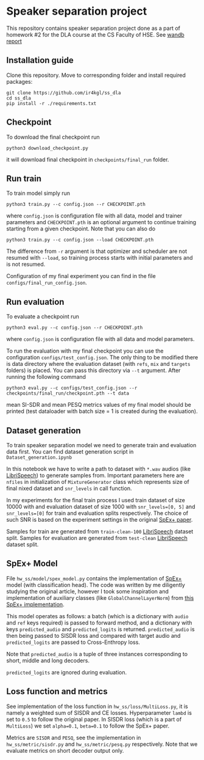 # Speaker separation project

This repository contains speaker separation project done as a part of homework #2 for the DLA course at the CS Faculty of HSE. See [wandb report](https://wandb.ai/ira_gl/ss_project/reports/Untitled-Report--Vmlldzo1OTU3NDkz?accessToken=zdt45hb2g52cgdco0pj14btq3qk38l5fe4119qjzp2rh9mwpeo1tnd8crjgkj17i) 

## Installation guide

Clone this repository. Move to corresponding folder and install required packages:

```shell
git clone https://github.com/ir4kgl/ss_dla
cd ss_dla
pip install -r ./requirements.txt
```

## Checkpoint

To download the final checkpoint run 

```shell
python3 download_checkpoint.py
```

it will download final checkpoint in `checkpoints/final_run` folder.

## Run train

To train model simply run

```shell
python3 train.py --c config.json --r CHECKPOINT.pth
```

where `config.json` is configuration file with all data, model and trainer parameters and `CHECKPOINT.pth` is an optional argument to continue training starting from a given checkpoint. Note that you can also do

```shell
python3 train.py --c config.json --load CHECKPOINT.pth
```
The difference from `-r` argument is that optimizer and scheduler are not resumed with `--load`, so training process starts with initial parameters and is not resumed.

Configuration of my final experiment you can find in the file `configs/final_run_config.json`.


## Run evaluation

To evaluate a checkpoint run 

```shell
python3 eval.py --c config.json --r CHECKPOINT.pth
```

where `config.json` is configuration file with all data and model parameters.

To run the evaluation with my final checkpoint you can use the configuration `configs/test_config.json`. The only thing to be modified there is data directory where the evaluation dataset (with `refs`, `mix` and `targets` folders) is placed. You can pass this directory via `--t` argument. After running the following command

```shell
python3 eval.py --c configs/test_config.json --r checkpoints/final_run/checkpoint.pth --t data
```

mean SI-SDR and mean PESQ metrics values of my final model should be printed (test dataloader with batch size = 1 is created during the evaluation).


## Dataset generation

To train speaker separation model we need to generate train and evaluation data first. You can find dataset generation script in `Dataset_generation.ipynb`

In this notebook we have to write a path to dataset with `*.wav` audios (like [LibriSpeech](https://www.openslr.org/12)) to generate samples from.
Important parameters here are `nfiles` in initialization of `MixtureGenerator` class which represents size of final nixed dataset  and `snr_levels` in call function.

In my experiments for the final train process I used train dataset of size 10000 with and evaluation dataset of size 1000 with `snr_levels=[0, 5]` and `snr_levels=[0]` for train and evaluation splits respectively. The choice of such SNR is based on the experiment settings in the original [SpEx+  paper](https://arxiv.org/pdf/2005.04686.pdf). 

Samples for train are generated from `train-clean-100` [LibriSpeech](https://www.openslr.org/12) dataset split. Samples for evaluation are generated from `test-clean`  [LibriSpeech](https://www.openslr.org/12) dataset split.


## SpEx+ Model

File `hw_ss/model/spex_model.py` contains the implementation of [SpEx+](https://arxiv.org/pdf/2005.04686.pdf) model (with classification head). The code was written by me diligently studying the original article, however I took some inspiration and implementation of auxiliary classes (like `GlobalChannelLayerNorm`) from  [this SpEx+ implementation](https://github.com/gemengtju/SpEx_Plus/blob/master/nnet/conv_tas_net.py).

This model operates as follows: a batch (which is a dictionary with `audio` and `ref` keys required) is passed to forward method, and a dictionary with keys `predicted_audio` and `predicted_logits` is returned.  `predicted_audio` is then being passed to SISDR loss and compared with target audio and `predicted_logits` are passed to Cross-Enthropy loss. 

Note that `predicted_audio` is a tuple of three instances corresponding to short, middle and long decoders.

`predicted_logits` are ignored during evaluation.

## Loss function and metrics

See implementation of the loss function in `hw_ss/loss/MultiLoss.py`, it is namely a weighted sum of SISDR and CE losses. Hyperparameter `lambd` is set to `0.5` to follow the original paper. In SISDR loss (which is a part of `MultiLoss`) we set `alpha=0.1`, `beta=0.1` to follow the SpEx+ paper.

Metrics are `SISDR` and `PESQ`, see the implementation in  `hw_ss/metric/sisdr.py` and  `hw_ss/metric/pesq.py` respectively. Note that we evaluate metrics on short decoder output only.
